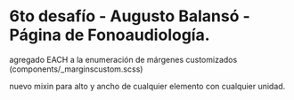# 6to desafío - Augusto Balansó - Página de Fonoaudiología.

agregado EACH a la enumeración de márgenes customizados (components/_marginscustom.scss)

nuevo mixin para alto y ancho de cualquier elemento con cualquier unidad.
